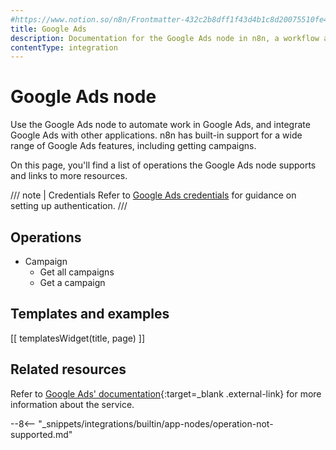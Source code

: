 ```yaml
---
#https://www.notion.so/n8n/Frontmatter-432c2b8dff1f43d4b1c8d20075510fe4
title: Google Ads
description: Documentation for the Google Ads node in n8n, a workflow automation platform. Includes details of operations and configuration, and links to examples and credentials information.
contentType: integration
---
```


# Google Ads node

Use the Google Ads node to automate work in Google Ads, and integrate Google Ads with other applications. n8n has built-in support for a wide range of Google Ads features, including getting campaigns. 

On this page, you'll find a list of operations the Google Ads node supports and links to more resources.

/// note | Credentials
Refer to [Google Ads credentials](/integrations/builtin/credentials/google/) for guidance on setting up authentication. 
///

## Operations

* Campaign
  * Get all campaigns
  * Get a campaign

## Templates and examples

<!-- see https://www.notion.so/n8n/Pull-in-templates-for-the-integrations-pages-37c716837b804d30a33b47475f6e3780 -->
[[ templatesWidget(title, page) ]]

## Related resources

Refer to [Google Ads' documentation](https://developers.google.com/google-ads/api/docs/start){:target=_blank .external-link} for more information about the service.

--8<-- "_snippets/integrations/builtin/app-nodes/operation-not-supported.md"
